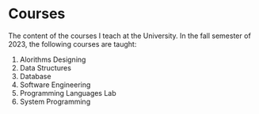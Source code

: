 # Courses
The content of the courses I teach at the University.
In the fall semester of 2023, the following courses are taught:
1. Alorithms Designing
2. Data Structures
3. Database
4. Software Engineering
5. Programming Languages Lab
6.  System Programming
